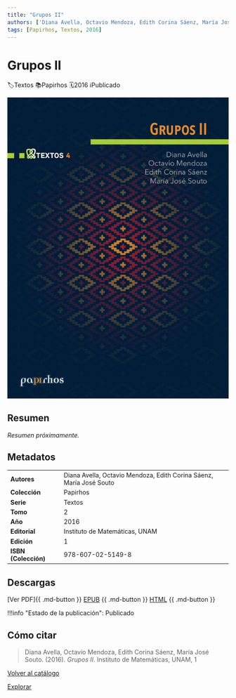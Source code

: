 ```yaml
---
title: "Grupos II"
authors: ['Diana Avella, Octavio Mendoza, Edith Corina Sáenz, María José Souto']
tags: [Papirhos, Textos, 2016]
---
```

# Grupos II
<div class = "chips"><span class ="chip"></span class ="icon">🏷</span>Textos</span> <span class ="chip"></span class ="icon">📚</span>Papirhos</span> <span class ="chip"></span class ="icon">🗓</span>2016</span> <span class ="chip"></span class ="icon">ℹ️</span>Publicado</span></div>

![Portada de "Grupos II"](../assets/covers/pap-tex-4.jpeg)


## Resumen
_Resumen próximamente._

## Metadatos
|  |  |
|---|---|
| **Autores** | Diana Avella, Octavio Mendoza, Edith Corina Sáenz, María José Souto | 
| **Colección** | Papirhos | 
| **Serie** | Textos | 
| **Tomo** | 2 | 
| **Año** | 2016 | 
| **Editorial** | Instituto de Matemáticas, UNAM | 
| **Edición** | 1 | 
| **ISBN (Colección)** | 978-607-02-5149-8 |

## Descargas
[Ver PDF]{{ .md-button }} [EPUB](#)
{{ .md-button }} [HTML](#)
{{ .md-button }}

!!!info "Estado de la publicación":
Publicado

## Cómo citar
> Diana Avella, Octavio Mendoza, Edith Corina Sáenz, María José Souto. (2016). *Grupos II*. Instituto de Matemáticas, UNAM, 1

[Volver al catálogo](/catalogo/)

[Explorar](/explorar/)
